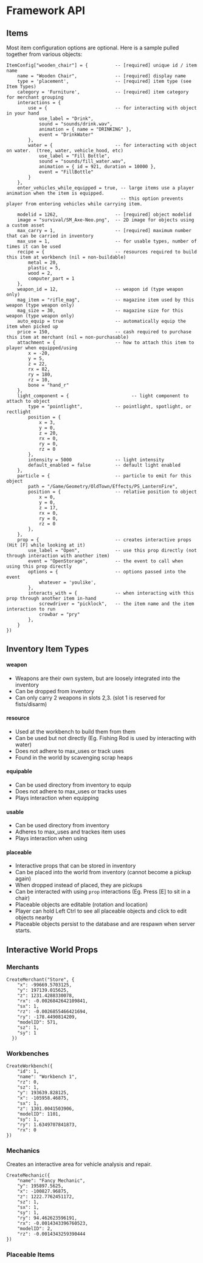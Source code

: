 # Framework API

## Items

Most item configuration options are optional. Here is a sample pulled together from various objects:

```
ItemConfig["wooden_chair"] = {          -- [required] unique id / item name
    name = "Wooden Chair",              -- [required] display name
    type = 'placement',                 -- [required] item type (see Item Types)
    category = 'Furniture',             -- [required] item category for merchant grouping
    interactions = {
        use = {                         -- for interacting with object in your hand
            use_label = "Drink",
            sound = "sounds/drink.wav",
            animation = { name = "DRINKING" },
            event = "DrinkWater"
        },
        water = {                       -- for interacting with object on water.  (tree, water, vehicle_hood, etc)
            use_label = "Fill Bottle",
            sound = "sounds/fill_water.wav",
            animation = { id = 921, duration = 10000 },
            event = "FillBottle"
        }
    },
    enter_vehicles_while_equipped = true, -- large items use a player animation when the item is equipped.
                                          -- this option prevents player from entering vehicles while carrying item.

    modelid = 1262,                     -- [required] object modelid
    image = "survival/SM_Axe-Neo.png",  -- 2D image for objects using a custom asset
    max_carry = 1,                      -- [required] maximum number that can be carried in inventory
    max_use = 1,                        -- for usable types, number of times it can be used
    recipe = {                          -- resources required to build this item at workbench (nil = non-buildable)
        metal = 20,
        plastic = 5,
        wood = 2,
        computer_part = 1
    },
    weapon_id = 12,                     -- weapon id (type weapon only)
    mag_item = "rifle_mag",             -- magazine item used by this weapon (type weapon only)
    mag_size = 30,                      -- magazine size for this weapon (type weapon only)
    auto_equip = true                   -- automatically equip the item when picked up
    price = 150,                        -- cash required to purchase this item at merchant (nil = non-purchasable)
    attachment = {                      -- how to attach this item to player when equipped/using
        x = -20,
        y = 5,
        z = 22,
        rx = 82,
        ry = 180,
        rz = 10,
        bone = "hand_r"
    },
    light_component = {                       -- light component to attach to object
        type = "pointlight",            -- pointlight, spotlight, or rectlight
        position = {
            x = 3,
            y = 0,
            z = 20,
            rx = 0,
            ry = 0,
            rz = 0
        },
        intensity = 5000                -- light intensity
        default_enabled = false         -- default light enabled
    },
    particle = {                        -- particle to emit for this object
        path = "/Game/Geometry/OldTown/Effects/PS_LanternFire",
        position = {                    -- relative position to object
            x = 0,
            y = 0,
            z = 17,
            rx = 0,
            ry = 0,
            rz = 0
        },
    },
    prop = {                            -- creates interactive props (Hit [F] while looking at it)
        use_label = "Open",             -- use this prop directly (not through interaction with another item)
        event = "OpenStorage",          -- the event to call when using this prop directly
        options = {                     -- options passed into the event
            whatever = 'youlike',
        },
        interacts_with = {              -- when interacting with this prop through another item in-hand
            screwdriver = "picklock",   -- the item name and the item interaction to run
            crowbar = "pry"
        },
    }
})
```

## Inventory Item Types

#### weapon

-   Weapons are their own system, but are loosely integrated into the inventory
-   Can be dropped from inventory
-   Can only carry 2 weapons in slots 2,3. (slot 1 is reserved for fists/disarm)

#### resource

-   Used at the workbench to build them from them
-   Can be used but not directly (Eg. Fishing Rod is used by interacting with water)
-   Does not adhere to max_uses or track uses
-   Found in the world by scavenging scrap heaps

#### equipable

-   Can be used directory from inventory to equip
-   Does not adhere to max_uses or tracks uses
-   Plays interaction when equipping

#### usable

-   Can be used directory from inventory
-   Adheres to max_uses and trackes item uses
-   Plays interaction when using

#### placeable

-   Interactive props that can be stored in inventory
-   Can be placed into the world from inventory (cannot become a pickup again)
-   When dropped instead of placed, they are pickups
-   Can be interacted with using `prop` interactions (Eg. Press [E] to sit in a chair)
-   Placeable objects are editable (rotation and location)
-   Player can hold Left Ctrl to see all placeable objects and click to edit objects nearby
-   Placeable objects persist to the database and are respawn when server starts.

## Interactive World Props

### Merchants

```
CreateMerchant("Store", {
    "x": -99669.5703125,
    "y": 197139.015625,
    "z": 1231.4288330078,
    "rx": -0.0026842642109841,
    "sx": 1,
    "rz": -0.0026855466421694,
    "ry": -178.4490814209,
    "modelID": 571,
    "sz": 1,
    "sy": 1
  })
```

### Workbenches

```
CreateWorkbench({
    "id": 1,
    "name": "Workbench 1",
    "rz": 0,
    "sz": 1,
    "y": 193639.828125,
    "x": -105958.46875,
    "sx": 1,
    "z": 1301.0041503906,
    "modelID": 1101,
    "sy": 1,
    "ry": 1.6349707841873,
    "rx": 0
})
```

### Mechanics

Creates an interactive area for vehicle analysis and repair.

```
CreateMechanic({
    "name": "Fancy Mechanic",
    "y": 195897.5625,
    "x": -100827.96875,
    "z": 1222.7762451172,
    "sz": 1,
    "sx": 1,
    "sy": 1,
    "ry": 94.462623596191,
    "rx": -0.0014343396760523,
    "modelID": 2,
    "rz": -0.0014343259390444
})
```

### Placeable Items

